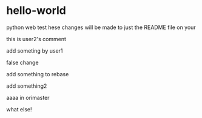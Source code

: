 # hello-world
python web test
hese changes will be made to just the README file on your


this is user2's comment

add someting by user1


false change

add something to rebase

add something2

aaaa in orimaster

what else!
